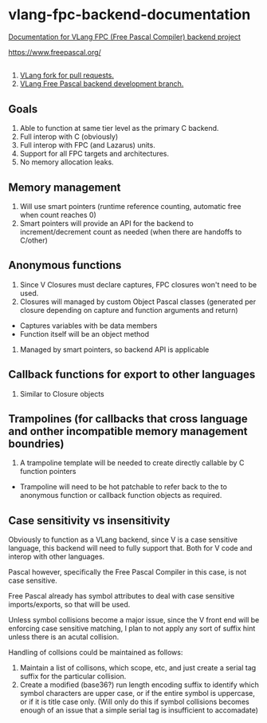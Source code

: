 # vlang-fpc-backend-documentation

[Documentation for VLang FPC (Free Pascal Compiler) backend project](https://github.com/bogen85/vlang-fpc-backend-documentation)

https://www.freepascal.org/

##
1. [VLang fork for pull requests.](https://github.com/bogen85/vlang-fpc-backend)
1. [VLang Free Pascal backend development branch.](https://github.com/bogen85/vlang-fpc-backend/tree/das-develop-main)

## Goals
1. Able to function at same tier level as the primary C backend.
1. Full interop with C (obviously)
1. Full interop with FPC (and Lazarus) units.
1. Support for all FPC targets and architectures.
1. No memory allocation leaks.

## Memory management
1. Will use smart pointers (runtime reference counting, automatic free when count reaches 0)
1. Smart pointers will provide an API for the backend to increment/decrement count as needed (when there are handoffs to C/other)

## Anonymous functions
1. Since V Closures must declare captures, FPC closures won't need to be used.
1. Closures will managed by custom Object Pascal classes (generated per closure depending on capture and function arguments and return)
  - Captures variables with be data members
  - Function itself will be an object method
1. Managed by smart pointers, so backend API is applicable

## Callback functions for export to other languages
1. Similar to Closure objects

## Trampolines (for callbacks that cross language and onther incompatible memory management boundries)
1. A trampoline template will be needed to create directly callable by C function pointers
  - Trampoline will need to be hot patchable to refer back to the to anonymous function or callback function objects as required.

## Case sensitivity vs insensitivity

Obviously to function as a VLang backend, since V is a case sensitive language, this backend will need to fully support that. Both for V code and interop with other languages.

Pascal however, specifically the Free Pascal Compiler in this case, is not case sensitive.

Free Pascal already has symbol attributes to deal with case sensitive imports/exports, so that will be used.

Unless symbol collisions become a major issue, since the V front end will be enforcing case sensitive matching, I plan to not apply any sort of suffix hint unless there is an acutal collision.

Handling of collsions could be maintained as follows:
1. Maintain a list of collisons, which scope, etc, and just create a serial tag suffix for the particular collision.
2. Create a modified (base36?) run length encoding suffix to identify which symbol characters are upper case, or if the entire symbol is uppercase, or if it is title case only. (Will only do this if symbol collisions becomes enough of an issue that a simple serial tag is insufficient to accomadate)

